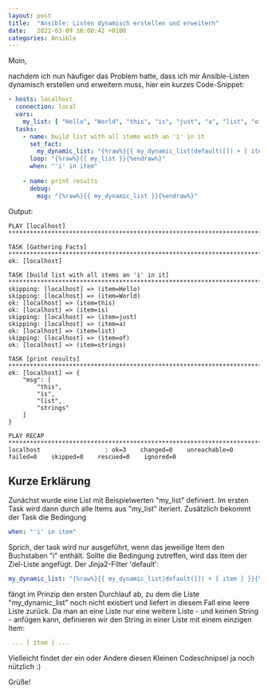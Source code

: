 ```yaml
---
layout: post
title:  "Ansible: Listen dynamisch erstellen und erweitern"
date:   2022-03-09 10:00:42 +0100
categories: Ansible
---
```


Moin,

nachdem ich nun häufiger das Problem hatte, dass ich mir Ansible-Listen dynamisch erstellen und erweitern muss, 
hier ein kurzes Code-Snippet:

```yaml
- hosts: localhost
  connection: local
  vars:
    my_list: [ "Hello", "World", "this", "is", "just", "a", "list", "of", "strings" ]
  tasks:
    - name: build list with all items with an 'i' in it
      set_fact:
        my_dynamic_list: "{%raw%}{{ my_dynamic_list|default([]) + [ item ] }}{%endraw%}"
      loop: "{%raw%}{{ my_list }}{%endraw%}"
      when: "'i' in item"
      
    - name: print results
      debug:
        msg: "{%raw%}{{ my_dynamic_list }}{%endraw%}"
```

<!-- excerpt-end -->

Output:

```
PLAY [localhost] ****************************************************************************************************************************************************************************************************

TASK [Gathering Facts] **********************************************************************************************************************************************************************************************
ok: [localhost]

TASK [build list with all items an 'i' in it] ***********************************************************************************************************************************************************************
skipping: [localhost] => (item=Hello) 
skipping: [localhost] => (item=World) 
ok: [localhost] => (item=this)
ok: [localhost] => (item=is)
skipping: [localhost] => (item=just) 
skipping: [localhost] => (item=a) 
ok: [localhost] => (item=list)
skipping: [localhost] => (item=of) 
ok: [localhost] => (item=strings)

TASK [print results] ************************************************************************************************************************************************************************************************
ok: [localhost] => {
    "msg": [
        "this",
        "is",
        "list",
        "strings"
    ]
}

PLAY RECAP **********************************************************************************************************************************************************************************************************
localhost                  : ok=3    changed=0    unreachable=0    failed=0    skipped=0    rescued=0    ignored=0   
```

## Kurze Erklärung
Zunächst wurde eine List mit Beispielwerten "my_list" definiert. Im ersten Task wird dann durch alle Items aus "my_list" iteriert. Zusätzlich bekommt der Task die Bedingung 

```yaml
when: "'i' in item"
```

Sprich, der task wird nur ausgeführt, wenn das jeweilige Item den Buchstaben "i" enthält. Sollte die Bedingung zutreffen, wird das Item der Ziel-Liste angefügt. Der Jinja2-Filter 'default':

```yaml
my_dynamic_list: "{%raw%}{{ my_dynamic_list|default([]) + [ item ] }}{%endraw%}"
```

fängt im Prinzip den ersten Durchlauf ab, zu dem die Liste "my_dynamic_list" noch nicht existiert und liefert in diesem Fall eine leere Liste zurück. Da man an eine Liste nur eine weitere Liste - und keinen String - anfügen kann, definieren wir den String in einer Liste mit einem einzigen Item:

```yaml
 ... [ item ] ...
````

Vielleicht findet der ein oder Andere diesen Kleinen Codeschnipsel ja noch nützlich :)

Grüße!
